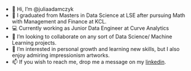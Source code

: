 - 👋 Hi, I’m @juliaadamczyk
- 🌱 I graduated from Masters in Data Science at LSE after pursuing Math with Management and Finance at KCL.
- 💻 Currently working as Junior Data Engineer at Curve Analytics
- 💞️ I’m looking to collaborate on any sort of Data Science/ Machine Learning projects.
- 👀 I’m interested in personal growth and learning new skills, but I also enjoy admiring impressionism artworks.
- 📫 If you wish to reach me, drop me a message on my <a href = "https://www.linkedin.com/in/julia-adamczyk-4a0061151/" >linkedin</a>.

<!---
juliaadamczyk/juliaadamczyk is a ✨ special ✨ repository because its `README.md` (this file) appears on your GitHub profile.
You can click the Preview link to take a look at your changes.
--->
